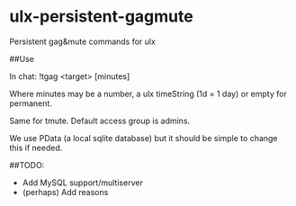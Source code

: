 # ulx-persistent-gagmute
Persistent gag&amp;mute commands for ulx

##Use

In chat: !tgag \<target\> [minutes]

Where minutes may be a number, a ulx timeString (1d = 1 day) or empty for permanent.

Same for tmute. Default access group is admins.

We use PData (a local sqlite database) but it should be simple to change this if needed.

##TODO:

* Add MySQL support/multiserver
* (perhaps) Add reasons
